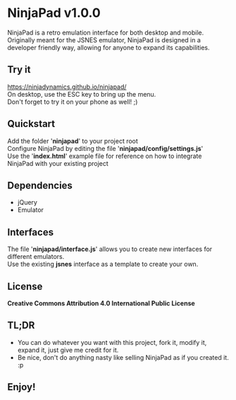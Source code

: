 # NinjaPad v1.0.0
NinjaPad is a retro emulation interface for both desktop and mobile.  
Originally meant for the JSNES emulator, NinjaPad is designed in a developer friendly way, allowing for anyone to expand its capabilities.  

## Try it
https://ninjadynamics.github.io/ninjapad/  
On desktop, use the ESC key to bring up the menu.  
Don't forget to try it on your phone as well! ;)  

## Quickstart
Add the folder '**ninjapad**' to your project root  
Configure NinjaPad by editing the file '**ninjapad/config/settings.js**'  
Use the '**index.html**' example file for reference on how to integrate NinjaPad with your existing project  

## Dependencies
- jQuery  
- Emulator  

## Interfaces
The file '**ninjapad/interface.js**' allows you to create new interfaces for different emulators.  
Use the existing **jsnes** interface as a template to create your own.  

## License
**Creative Commons Attribution 4.0 International Public License**  

## TL;DR
- You can do whatever you want with this project, fork it, modify it, expand it, just give me credit for it.  
- Be nice, don't do anything nasty like selling NinjaPad as if you created it. :p  

## Enjoy!
